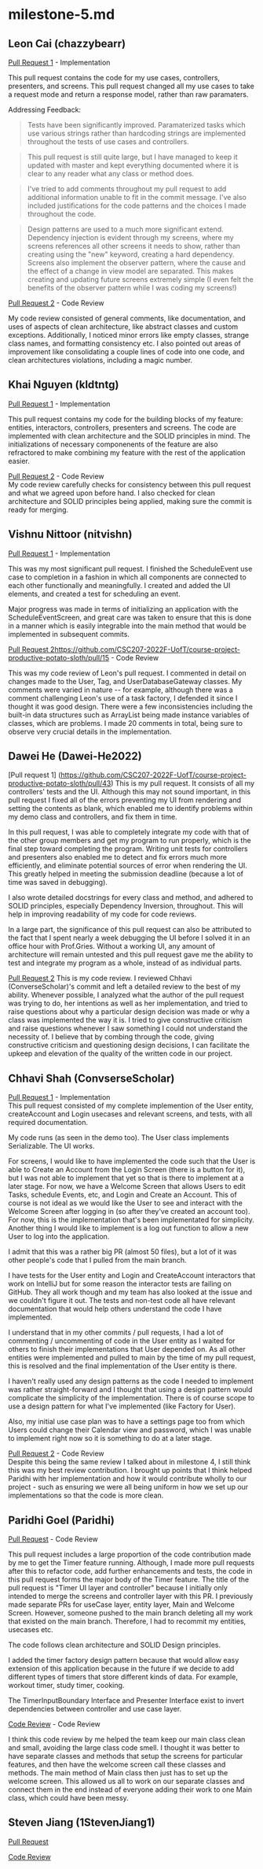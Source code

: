 # milestone-5.md

## Leon Cai (chazzybearr)
[Pull Request 1](https://github.com/CSC207-2022F-UofT/course-project-productive-potato-sloth/pull/15) - Implementation <br />

This pull request contains the code for my use cases, controllers, presenters, and screens. This pull request changed all my use cases to take a request mode and return a response model, rather than raw paramaters.

Addressing Feedback:
> Tests have been significantly improved. 
> Paramaterized tasks which use various strings rather than hardcoding strings are implemented throughout the tests of use cases and controllers.

> This pull request is still quite large, but I have managed to keep it updated with master and kept everything documented where it is clear to any reader what any class or method does.

> I've tried to add comments throughout my pull request to add additional information unable to fit in the commit message. 
> I've also included justifications for the code patterns and the choices I made throughout the code.

> Design patterns are used to a much more significant extend. 
> Dependency injection is evident through my screens, where my screens references all other screens it needs to show, rather than creating using the "new" keyword, creating a hard dependency. 
> Screens also implement the observer pattern, where the cause and the effect of a change in view model are separated. This makes creating and updating future screens extremely simple (I even felt the benefits of the observer pattern while I was coding my screens!)


[Pull Request 2](https://github.com/CSC207-2022F-UofT/course-project-productive-potato-sloth/pull/40) - Code Review <br />

My code review consisted of general comments, like documentation, and uses of aspects of clean architecture, like abstract classes and custom exceptions. Additionally, I noticed minor errors like empty classes, strange class names, and formatting consistency etc. I also pointed out areas of improvement like consolidating a couple lines of code into one code, and clean architectures violations, including a magic number.


## Khai Nguyen (kldtntg)
[Pull Request 1](https://github.com/CSC207-2022F-UofT/course-project-productive-potato-sloth/pull/46) - Implementation <br />

This pull request contains my code for the building blocks of my feature: entities, interactors, controllers, presenters and screens. The code are implemented with clean architecture and the SOLID principles in mind. The initializations of necessary componenents of the feature are also refractored to make combining my feature with the rest of the application easier.

[Pull Request 2](https://github.com/CSC207-2022F-UofT/course-project-productive-potato-sloth/pull/50) - Code Review <br />
My code review carefully checks for consistency between this pull request and what we agreed upon before hand. I also checked for clean architecture and SOLID principles being applied, making sure the commit is ready for merging.

## Vishnu Nittoor (nitvishn)

[Pull Request 1](https://github.com/CSC207-2022F-UofT/course-project-productive-potato-sloth/pull/31) - Implementation 

This was my most significant pull request. I finished the ScheduleEvent use case to completion in a fashion in which all components are connected to each other functionally and meaningfully. I created and added the UI elements, and created a test for scheduling an event.

Major progress was made in terms of initializing an application with the ScheduleEventScreen, and great care was taken to ensure that this is done in a manner which is easily integrable into the main method that would be implemented in subsequent commits.  


[Pull Request 2]()https://github.com/CSC207-2022F-UofT/course-project-productive-potato-sloth/pull/15 - Code Review

This was my code review of Leon's pull request. I commented in detail on changes made to the User, Tag, and UserDatabaseGateway classes. My comments were varied in nature -- for example, although there was a comment challenging Leon's use of a task factory, I defended it since I thought it was good design. There were a few inconsistencies including the built-in data structures such as ArrayList being made instance variables of classes, which are problems. I made 20 comments in total, being sure to observe very crucial details in the implementation.  

## Dawei He (Dawei-He2022)

[Pull request 1] (https://github.com/CSC207-2022F-UofT/course-project-productive-potato-sloth/pull/43)
This is my pull request. It consists of all my controllers' tests and the UI. Although this may not sound important, in this pull request I fixed all of the errors preventing my UI from rendering and setting the contents as blank, which enabled me to identify problems within my demo class and controllers, and fix them in time.

In this pull request, I was able to completely integrate my code with that of the other group members and get my program to run properly, which is the final step toward completing the program. Writing unit tests for controllers and presenters also enabled me to detect and fix errors much more efficiently, and eliminate potential sources of error when rendering the UI. This greatly helped in meeting the submission deadline (because a lot of time was saved in debugging). 

I also wrote detailed docstrings for every class and method, and adhered to SOLID principles, especially Dependency Inversion, throughout. This will help in improving readability of my code for code reviews.

In a large part, the significance of this pull request can also be attributed to the fact that I spent nearly a week debugging the UI before I solved it in an office hour with Prof.Gries. Without a working UI, any amount of architecture will remain untested and this pull request gave me the ability to test and integrate my program as a whole, instead of as individual parts.


[Pull Request 2](https://github.com/CSC207-2022F-UofT/course-project-productive-potato-sloth/pull/45)
This is my code review. I reviewed Chhavi (ConverseScholar)'s commit and left a detailed review to the best of my ability. Whenever possible, I analyzed what the author of the pull request was trying to do, her intentions as well as her implementation, and tried to raise questions about why a particular design decision was made or why a class was implemented the way it is. I tried to give constructive criticism and raise questions whenever I saw something I could not understand the necessity of. I believe that by combing through the code, giving constructive criticism and questioning design decisions, I can facilitate the upkeep and elevation of the quality of the written code in our project.


## Chhavi Shah (ConvserseScholar)
[Pull Request 1](https://github.com/CSC207-2022F-UofT/course-project-productive-potato-sloth/pull/50) - Implementation <br />
This pull request consisted of my complete implemention of the User entity, createAccount and Login usecases and relevant screens, and tests, with all required documentation. 

My code runs (as seen in the demo too). The User class implements Serializable. The UI works. 

For screens, I would like to have implemented the code such that the User is able to Create an Account from the Login Screen (there is a button for it), but I was not able to implement that yet so that is there to implement at a later stage. For now, we have a Welcome Screen that allows Users to edit Tasks, schedule Events, etc, and Login and Create an Account. This of course is not ideal as we would like the User to see and interact with the Welcome Screen after logging in (so after they've created an account too). For now, this is the implementation that's been implementated for simplicity. Another thing I would like to implement is a log out function to allow a new User to log into the application.

I admit that this was a rather big PR (almost 50 files), but a lot of it was other people's code that I pulled from the main branch. 

I have tests for the User entity and Login and CreateAccount interactors that work on IntelliJ but for some reason the interactor tests are failing on GitHub. They all work though and my team has also looked at the issue and we couldn't figure it out. The tests and non-test code all have relevant documentation that would help others understand the code I have implemented. 

I understand that in my other commits / pull requests, I had a lot of commenting / uncommenting of code in the User entity as I waited for others to finish their implementations that User depended on. As all other entities were implemented and pulled to main by the time of my pull request, this is resolved and the final implementation of the User entity is there. 

I haven't really used any design patterns as the code I needed to implement was rather straight-forward and I thought that using a design pattern would complicate the simplicity of the implementation. There is of course scope to use a design pattern for what I've implemented (like Factory for User). 

Also, my initial use case plan was to have a settings page too from which Users could change their Calendar view and password, which I was unable to implement right now so it is something to do at a later stage. 


[Pull Request 2](https://github.com/CSC207-2022F-UofT/course-project-productive-potato-sloth/pull/24) - Code Review <br />
Despite this being the same review I talked about in milestone 4, I still think this was my best review contribution. I brought up points that I think helped Paridhi with her implementation and how it would contribute wholly to our project - such as ensuring we were all being uniform in how we set up our implementations so that the code is more clean. 

## Paridhi Goel (Paridhi)

[Pull Request](https://github.com/CSC207-2022F-UofT/course-project-productive-potato-sloth/pull/39) - Code Review <br />

This pull request includes a large proportion of the code contribution made by me to get the Timer feature running.
Although, I made more pull requests after this to refactor code, add further enhancements and tests, the code in this pull request forms the major
body of the Timer feature. The title of the pull request is "Timer UI layer and controller" because I initially only intended
to merge the screens and controller layer with this PR. I previously made separate PRs for useCase layer, entity layer, Main and Welcome Screen.
However, someone pushed to the main branch deleting all my work that existed on the main branch. Therefore, I had to recommit my entities, usecases etc.

The code follows clean architecture and SOLID Design principles.

I added the timer factory design pattern because that would allow easy extension of this application because in the future if we decide to add different
types of timers that store different kinds of data. For example, workout timer, study timer, cooking.

The TimerInputBoundary Interface and Presenter Interface exist to invert dependencies between controller and use case layer.

[Code Review](https://github.com/CSC207-2022F-UofT/course-project-productive-potato-sloth/pull/31) - Code Review <br />

I think this code review by me helped the team keep our main class clean and small, avoiding the large class code smell.
I thought it was better to have separate classes and methods that setup the screens for particular features, and then
have the welcome screen call these classes and methods. The main method of Main
class then just has to set up the welcome screen. This allowed us all to work on our separate classes and connect them in the end
instead of everyone adding their work to one Main class, which could have been messy.


## Steven Jiang (1StevenJiang1)

[Pull Request](https://github.com/CSC207-2022F-UofT/course-project-productive-potato-sloth/pull/40) 


[Code Review](https://github.com/CSC207-2022F-UofT/course-project-productive-potato-sloth/pull/47) 
